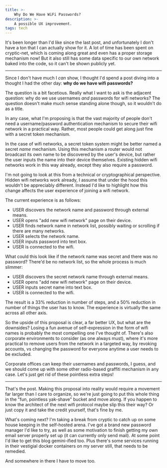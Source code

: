 ```yaml
---
title: >-
    Why Do We Have WiFi Passwords?
description: >-
    A possible UX improvement.
tags: tech
---
```


It's been longer than I'd like since the last post, and unfortunately I don't
have a ton that I can actually show for it. A lot of time has been spent on
cryptic-net, which is coming along great and even has a proper storage mechanism
now! But it also still has some data specific to our own network baked into the
code, so it can't be shown publicly yet.

-----

Since I don't have much I _can_ show, I thought I'd spend a post diving into a
thought I had the other day: **why do we have wifi passwords?**

The question is a bit facetious. Really what I want to ask is the adjacent
question: why do we use usernames _and_ passwords for wifi networks? The
question doesn't make much sense standing alone though, so it wouldn't do as a
title.

In any case, what I'm proposing is that the vast majority of people don't need a
username/password authentication mechanism to secure their wifi network in a
practical way. Rather, most people could get along just fine with a secret token
mechanism.

In the case of wifi networks, a secret token system might be better named a
secret _name_ mechanism. Using this mechanism a router would not broadcast its
own name to be discovered by the user's device, but rather the user inputs the
name into their device themselves. Existing hidden wifi networks work in this
way already, except they also require a password.

I'm not going to look at this from a technical or cryptographical perspective.
Hidden wifi networks work already, I assume that under the hood this wouldn't be
appreciably different. Instead I'd like to highlight how this change affects the
user experience of joining a wifi network.

The current experience is as follows:

* USER discovers the network name and password through external means.
* USER opens "add new wifi network" page on their device.
* USER finds network name in network list, possibly waiting or scrolling if
  there are many networks.
* USER selects the network name.
* USER inputs password into text box.
* USER is connected to the wifi.

What could this look like if the network name was secret and there was no
password? There'd be no network list, so the whole process is much slimmer:

* USER discovers the secret network name through external means.
* USER opens "add new wifi network" page on their device.
* USER inputs secret name into text box.
* USER is connected to the wifi.

The result is a 33% reduction in number of steps, and a 50% reduction in number
of things the user has to know. The experience is virtually the same across all
other axis.

So the upside of this proposal is clear, a far better UX, but what are the
downsides? Losing a fun avenue of self-expression in the form of wifi names is
probably the most compelling one I've thought of. There's also corporate
environments to consider (as one always must), where it's more practical to
remove users from the network in a targeted way, by revoking accounts, vs
changing the password for everyone anytime a user needs to be excluded.

Corporate offices can keep their usernames and passwords, I guess, and we
should come up with some other radio-based graffiti mechanism in any case. Let's
just get rid of these pointless extra steps!

-----

That's the post. Making this proposal into reality would require a movement far
larger than I care to organize, so we're just going to put this whole thing in
the "fun, pointless yak-shave" bucket and move along. If you happen to know the
architect of the next wifi protocol maybe slip this their way? Or just copy it
and take the credit yourself, that's fine by me.

What's coming next? I'm taking a break from cryptic to catch up on some house
keeping in the self-hosted arena. I've got a brand new password manager I'd like
to try, as well as some motivation to finish getting my own email server
properly set up (it can currently only send mail). At some point I'd like to get
this blog gemini-ified too. Plus there's some services running in their
vestigial docker containers on my server still, that needs to be remedied.

And somewhere in there I have to move too.

